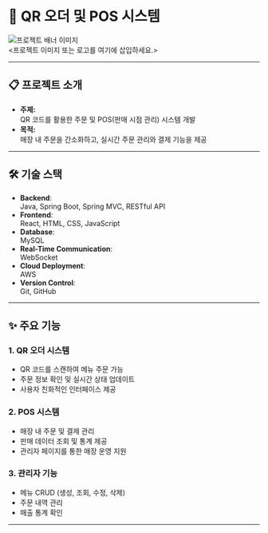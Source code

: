 # 🛒 **QR 오더 및 POS 시스템**  

![프로젝트 배너 이미지](https://via.placeholder.com/1200x400)  
<프로젝트 이미지 또는 로고를 여기에 삽입하세요.>

---

## 📋 **프로젝트 소개**  

- **주제:**  
  QR 코드를 활용한 주문 및 POS(판매 시점 관리) 시스템 개발
- **목적:**  
  매장 내 주문을 간소화하고, 실시간 주문 관리와 결제 기능을 제공

---

## 🛠️ **기술 스택**  

- **Backend**:  
  Java, Spring Boot, Spring MVC, RESTful API  
- **Frontend**:  
  React, HTML, CSS, JavaScript  
- **Database**:  
  MySQL  
- **Real-Time Communication**:  
  WebSocket  
- **Cloud Deployment**:  
  AWS
- **Version Control**:  
  Git, GitHub  

---

## ✨ **주요 기능**  

### **1. QR 오더 시스템**  
- QR 코드를 스캔하여 메뉴 주문 가능  
- 주문 정보 확인 및 실시간 상태 업데이트  
- 사용자 친화적인 인터페이스 제공  

### **2. POS 시스템**  
- 매장 내 주문 및 결제 관리  
- 판매 데이터 조회 및 통계 제공  
- 관리자 페이지를 통한 매장 운영 지원  

### **3. 관리자 기능**  
- 메뉴 CRUD (생성, 조회, 수정, 삭제)  
- 주문 내역 관리  
- 매출 통계 확인  

---
